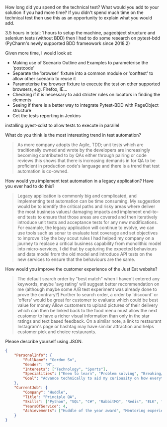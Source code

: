 How long did you spend on the technical test? What would you add to your solution if you had more time? If you didn't spend much time on the technical test then use this as an opportunity to explain what you would add.


3.5 hours in total; 1 hours to setup the machine, pageobject structure and selenium tests (without BDD)
then I had to do some research on pytest-bdd (PyCharm's newly supported BDD frameowork since 2018.2)

Given more time, I would look at:
 - Making use of Scenario Outline and Examples to parameterise the 'postcode'
 - Separate the 'browser' fixture into a common module or 'conftest' to allow other scenario to reuse it
 - Parameterise the browser fixture to execute the test on other supported browsers, e.g. Firefox, IE...    
 - Checking if it is necessary to add stricter rules on locators in finding the elements
 - Seeing if there is a better way to integrate Pytest-BDD with PageObject structure
 - Get the tests reporting in Jenkins 

installing pyest-xdist to allow tests to execute in parallel

What do you think is the most interesting trend in test automation?
 > As more company adopts the Agile, TDD; unit tests which are traditionally owned and wrote by the developers 
 > are increasingly becoming contributed to by QAs either through pairing or code reviews 
 > this shows that there is increasing demands in for QA to be proficient in production code's language 
 > and there is a trend that test automation is co-owned.
 
How would you implement test automation in a legacy application? Have you ever had to do this?

 > Legacy application is commonly big and complicated, and implementing test automation can be time consuming.
 > My suggestion would be to identify the critical paths and risky areas where deliver the most business values/ damaging impacts and
 > implement end-to-end tests to ensure that those areas are covered and then iteratively introduce unit tests and acceptance tests for any new modifications.
 > For example, the legacy application will continue to evolve, we can use tools such as sonar to evaluate test coverage and set objectives to improve it by the boy scout rules
 > I had helped my company on a journey to replace a critical business capability from monolithic model into micro-services, I did that by 
 > capturing the expected behaviours and data model from the old model and introduce API tests on the new services to ensure that the behaviours are the same. 
 
How would you improve the customer experience of the Just Eat website?

> The default search order by "best match" when I haven't entered any keywords, maybe 'avg rating' will suggest better recommendation on me (although maybe some A/B test experiment was already done to prove the contrary?)
> Further to search order, a order by 'discount' or 'offers' would be great for customer to evaluate which could be best value for money
> Allow customers to upload pictures of their delivery which can then be linked back to the food menu must allow the next customer to have a richer visual information than only in the star ratings and text based feedback.
> On a similar note, a link to restaurant Instagram's page or hashtag may have similar attraction and helps customer pick and choice restaurants.

Please describe yourself using JSON.
```json
{
	"PersonalInfo": {
		"FullName": "Gordon So",
		"Gender": "M",
		"Interests": ["Technology", "Sports"],
		"Specialities": ["Keen to learn", "Problem solving", "Breaking/ Proving things"],
		"Goal": "Advance technically to aid my curiousity on how everything work"
	},
	"CurrentJob": {
		"Company": "Huddle",
		"Title": "Principle QA",
		"Skills": ["Python", "SQL", "C#", "RabbitMQ", "Redis", "ELK", "Test Automation"],
		"YearsOfService": 4,
		"Achievements": ["Huddle of the year award", "Mentoring experience", "Learned lots of skills"]
	}
}
```
